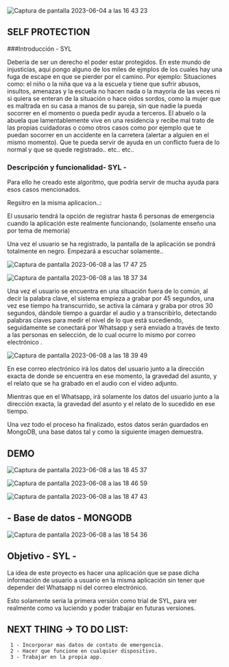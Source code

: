 ![Captura de pantalla 2023-06-04 a las 16 43 23](https://github.com/JesusGuardiaRamirez/SYL/assets/125477881/27846656-acd9-4e87-88d9-4543149b361a)



## SELF PROTECTION


###Introducción - SYL 


Debería de ser un derecho el poder estar protegidos. En este mundo de injusticias, aqui pongo alguno de los miles de ejmplos de los cuales hay una fuga de escape en que se pierder por el camino. Por ejemplo: Situaciones como: el niño o la niña que va a la escuela y tiene que sufrir abusos, insultos, amenazas y la escuela no hacen nada o la mayoria de las veces ni si quiera se enteran de la situación o hace oidos sordos, como la mujer que es maltrada en su casa a manos de su pareja, sin que nadie la pueda socorrer en el momento o pueda pedir ayuda a terceros. El abuelo o la abuela que lamentablemente vive en una residencia y recibe mal trato de las propias cuidadoras o como otros casos como por ejemplo que te puedan socorrer en un accidente en la carretera (alertar a alguien en el mismo momento). Que te pueda servir de ayuda en un conflicto fuera de lo normal y que se quede registrado.. etc.. etc..


### Descripción y funcionalidad- SYL -

Para ello he creado este algoritmo, que podría servir de mucha ayuda para esos casos mencionados.

Regsitro en la misma aplicacion..:

El ususario tendrá la opción de registrar hasta 6 personas de emergencia cuando la aplicación este realmente funcionando, (solamente enseño una por tema de memoria)

Una vez el usuario se ha registrado, la pantalla de la aplicación se pondrá totalmente en negro. Empezará a escuchar solamente.. 


![Captura de pantalla 2023-06-08 a las 17 47 25](https://github.com/Ironhack-Data-Madrid-Abril-2023/7.4-lab_unsupervised_learning_evaluation/assets/125477881/504cbdfd-17b2-40d4-8b52-2784302c2267)



![Captura de pantalla 2023-06-08 a las 18 37 34](https://github.com/Ironhack-Data-Madrid-Abril-2023/7.4-lab_unsupervised_learning_evaluation/assets/125477881/5778151d-9d5b-40e7-b647-4be598bad4dc)





Una vez el usuario se encuentra en una situación fuera de lo común, al decir la palabra clave, el sistema empieza a grabar por 45 segundos, una vez ese tiempo ha transcurrido, se activa la cámara y graba por otros 30 segundos, dándole tiempo a guardar el audio y a transcribirlo, detectando palabras claves para medir el nivel de lo que está sucediendo, seguidamente se conectará por Whatsapp y será enviado a través de texto a las personas en selección, de lo cual ocurre lo mismo por correo electrónico .


![Captura de pantalla 2023-06-08 a las 18 39 49](https://github.com/Ironhack-Data-Madrid-Abril-2023/7.4-lab_unsupervised_learning_evaluation/assets/125477881/cdfe78db-d1e9-4545-870e-fe14ddba4e12)





En ese correo electrónico irá los datos del usuario junto a la dirección exacta de donde se encuentra en ese momento, la gravedad del asunto, y el relato que se ha grabado en el audio con el video adjunto.

Mientras que en el Whatsapp, irá solamente los datos del usuario junto a la dirección exacta, la gravedad del asunto y el relato de lo sucedido en ese tiempo.


Una vez todo el proceso ha finalizado, estos datos serán guardados en MongoDB, una base datos tal y como la siguiente imagen demuestra.



## DEMO

![Captura de pantalla 2023-06-08 a las 18 45 37](https://github.com/Ironhack-Data-Madrid-Abril-2023/7.4-lab_unsupervised_learning_evaluation/assets/125477881/367ccf3b-095f-4259-b304-278897402b68)




![Captura de pantalla 2023-06-08 a las 18 46 59](https://github.com/Ironhack-Data-Madrid-Abril-2023/7.4-lab_unsupervised_learning_evaluation/assets/125477881/d2ad171d-f18f-427d-9994-7877cca7387d)



![Captura de pantalla 2023-06-08 a las 18 47 43](https://github.com/Ironhack-Data-Madrid-Abril-2023/7.4-lab_unsupervised_learning_evaluation/assets/125477881/a266f330-a9ea-4c18-b1c7-3d09f9a7336a)




## - Base de datos - MONGODB


![Captura de pantalla 2023-06-08 a las 18 54 36](https://github.com/Ironhack-Data-Madrid-Abril-2023/7.4-lab_unsupervised_learning_evaluation/assets/125477881/940603d6-2d23-4360-9bbb-0fd79d4fa4d2)




## Objetivo - SYL -
La idea de este proyecto es hacer una aplicación que se pase dicha información de usuario a usuario en la misma aplicación sin tener que depender del Whatsapp ni del correo electrónico.

Esto solamente sería la primera versión como trial de SYL, para ver realmente como va luciendo y poder trabajar en futuras versiones.




## NEXT THING ->  TO DO LIST:



     1 - Incorporar mas datos de contato de emergencia.
     2 - Hacer que funcione en cualquier dispositivo.
     3 - Trabajar en la propia app.
 
 
 
 
 




